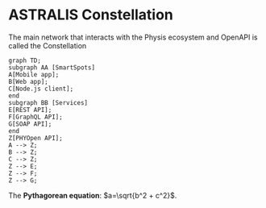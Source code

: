 # ASTRALIS Constellation

The main network that interacts with the Physis ecosystem and OpenAPI is called the Constellation


```mermaid
graph TD;
subgraph AA [SmartSpots]
A[Mobile app];
B[Web app];
C[Node.js client];
end
subgraph BB [Services]
E[REST API];
F[GraphQL API];
G[SOAP API];
end
Z[PHYOpen API];
A --> Z;
B --> Z;
C --> Z;
Z --> E;
Z --> F;
Z --> G;
```

The **Pythagorean equation**: $a=\sqrt{b^2 + c^2}$.
